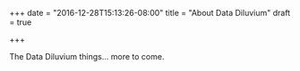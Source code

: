 +++
date = "2016-12-28T15:13:26-08:00"
title = "About Data Diluvium"
draft = true

+++

The Data Diluvium things... more to come.
